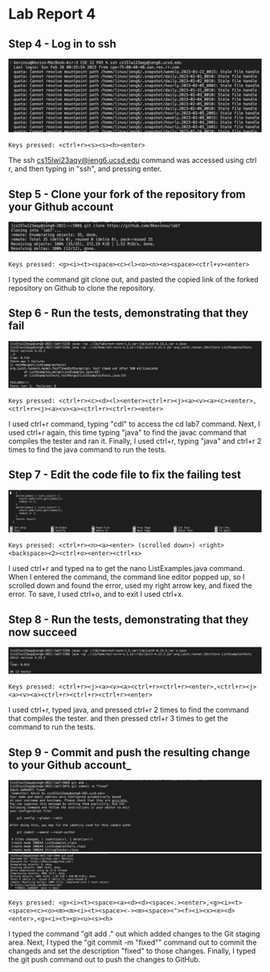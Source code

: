 # Lab Report 4
## Step 4 - Log in to ssh
![Image](logIntoSsh.png)

```
Keys pressed: <ctrl+r><s><s><h><enter>
```

The ssh cs15lwi23aqy@ieng6.ucsd.edu command was accessed using ctrl r, and then typing in "ssh", and pressing enter. 

## Step 5 - Clone your fork of the repository from your Github account
![Image](gitCloneLab7.png)

```
Keys pressed: <g><i><t><space><c><l><o><n><e><space><ctrl+v><enter>
```
I typed the command git clone out, and pasted the copied link of the forked repository on Github to clone the repository. 

## Step 6 - Run the tests, demonstrating that they fail
![Image](runTestsLab7.png)

```
Keys pressed: <ctrl+r><c><d><l><enter><ctrl+r><j><a><v><a><c><enter>,<ctrl+r><j><a><v><a><ctrl+r><ctrl+r><enter>
```
I used ctrl+r command, typing "cdl" to access the cd lab7 command. Next, I used ctrl+r again, this time typing "java" to find the javac command that compiles the tester and ran it. Finally, I used ctrl+r, typing "java" and ctrl+r 2 times to find the java command to run the tests. 

## Step 7 - Edit the code file to fix the failing test
![Image](fixCodeLab7.png)

```
Keys pressed: <ctrl+r><n><a><enter> (scrolled down>) <right><backspace><2><ctrl+o><enter><ctrl+x>
```

I used ctrl+r and typed na to get the nano ListExamples.java command. When I entered the command, the command line editor popped up, so I scrolled down and found the error, used my right arrow key, and fixed the error. To save, I used ctrl+o, and to exit I used ctrl+x.

## Step 8 - Run the tests, demonstrating that they now succeed
![Image](testsPassLab7.png)

```
Keys pressed: <ctrl+r><j><a><v><a><ctrl+r><ctrl+r><enter>,<ctrl+r><j><a><v><a><ctrl+r><ctrl+r><ctrl+r><enter>
```
I used ctrl+r, typed java, and pressed ctrl+r 2 times to find the command that compiles the tester. and then pressed ctrl+r 3 times to get the command to run the tests. 

## Step 9 - Commit and push the resulting change to your Github account_
![Image](commitLab7.png)
![Image](pushLab7.png)

```
Keys pressed: <g><i><t><space><a><d><d><space<.><enter>,<g><i><t><space><c><o><m><m><i><t><space><-><m><space><"><f><i><x><e><d><enter>,<g><i><t><p><u><s><h> 
```
I typed the command "git add ." out which added changes to the Git staging area. Next, I typed the "git commit -m "fixed"" command out to commit the changeds and set the description "fixed" to those changes. Finally, I typed the git push command out to push the changes to GitHub. 
